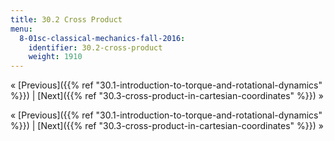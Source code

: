 ```yaml
---
title: 30.2 Cross Product
menu:
  8-01sc-classical-mechanics-fall-2016:
    identifier: 30.2-cross-product
    weight: 1910
---
```

« [Previous]({{% ref "30.1-introduction-to-torque-and-rotational-dynamics" %}}) | [Next]({{% ref "30.3-cross-product-in-cartesian-coordinates" %}}) »

« [Previous]({{% ref "30.1-introduction-to-torque-and-rotational-dynamics" %}}) | [Next]({{% ref "30.3-cross-product-in-cartesian-coordinates" %}}) »